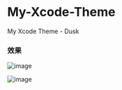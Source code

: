 # My-Xcode-Theme
My Xcode Theme  - Dusk

### 效果

![image](https://github.com/zzzzzyijie/My-Xcode-Theme/theme1@2x.png)


![image](https://github.com/zzzzzyijie/My-Xcode-Theme/theme2@2x.png)



